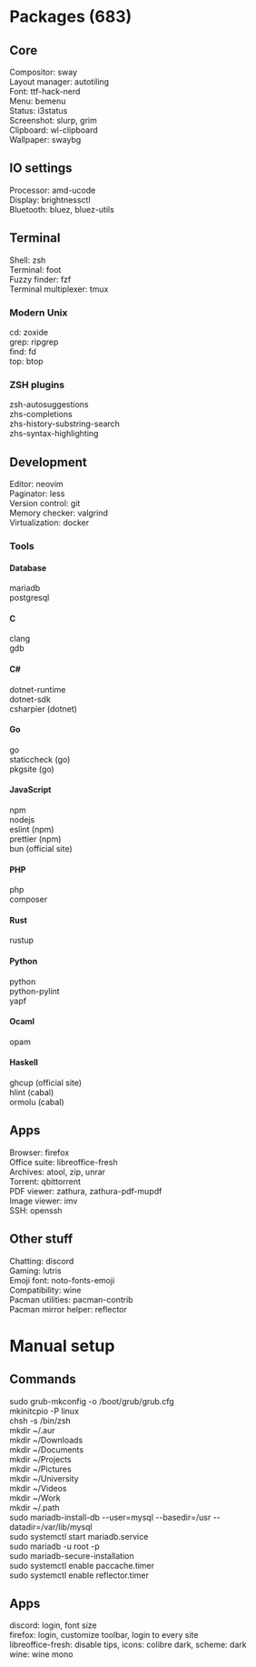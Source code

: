 # Packages (683)
## Core
Compositor: sway\
Layout manager: autotiling\
Font: ttf-hack-nerd\
Menu: bemenu\
Status: i3status\
Screenshot: slurp, grim\
Clipboard: wl-clipboard\
Wallpaper: swaybg
## IO settings
Processor: amd-ucode\
Display: brightnessctl\
Bluetooth: bluez, bluez-utils
## Terminal
Shell: zsh\
Terminal: foot\
Fuzzy finder: fzf\
Terminal multiplexer: tmux
### Modern Unix
cd: zoxide\
grep: ripgrep\
find: fd\
top: btop
### ZSH plugins
zsh-autosuggestions\
zhs-completions\
zhs-history-substring-search\
zhs-syntax-highlighting
## Development
Editor: neovim\
Paginator: less\
Version control: git\
Memory checker: valgrind\
Virtualization: docker
### Tools
#### Database
mariadb\
postgresql
#### C
clang\
gdb
#### C#
dotnet-runtime\
dotnet-sdk\
csharpier (dotnet)
#### Go
go\
staticcheck (go)\
pkgsite (go)
#### JavaScript
npm\
nodejs\
eslint (npm)\
prettier (npm)\
bun (official site)
#### PHP
php\
composer
#### Rust
rustup
#### Python
python\
python-pylint\
yapf
#### Ocaml
opam
#### Haskell
ghcup (official site)\
hlint (cabal)\
ormolu (cabal)
## Apps
Browser: firefox\
Office suite: libreoffice-fresh\
Archives: atool, zip, unrar\
Torrent: qbittorrent\
PDF viewer: zathura, zathura-pdf-mupdf\
Image viewer: imv\
SSH: openssh
## Other stuff
Chatting: discord\
Gaming: lutris\
Emoji font: noto-fonts-emoji\
Compatibility: wine\
Pacman utilities: pacman-contrib\
Pacman mirror helper: reflector
# Manual setup  
## Commands
sudo grub-mkconfig -o /boot/grub/grub.cfg\
mkinitcpio -P linux\
chsh -s /bin/zsh\
mkdir ~/.aur\
mkdir ~/Downloads\
mkdir ~/Documents\
mkdir ~/Projects\
mkdir ~/Pictures\
mkdir ~/University\
mkdir ~/Videos\
mkdir ~/Work\
mkdir ~/.path\
sudo mariadb-install-db --user=mysql --basedir=/usr --datadir=/var/lib/mysql\
sudo systemctl start mariadb.service\
sudo mariadb -u root -p\
sudo mariadb-secure-installation\
sudo systemctl enable paccache.timer\
sudo systemctl enable reflector.timer
## Apps
discord: login, font size\
firefox: login, customize toolbar, login to every site\
libreoffice-fresh: disable tips, icons: colibre dark, scheme: dark\
wine: wine mono
